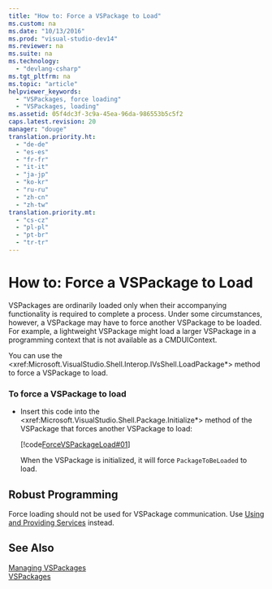 ```yaml
---
title: "How to: Force a VSPackage to Load"
ms.custom: na
ms.date: "10/13/2016"
ms.prod: "visual-studio-dev14"
ms.reviewer: na
ms.suite: na
ms.technology: 
  - "devlang-csharp"
ms.tgt_pltfrm: na
ms.topic: "article"
helpviewer_keywords: 
  - "VSPackages, force loading"
  - "VSPackages, loading"
ms.assetid: 05f4dc3f-3c9a-45ea-96da-986553b5c5f2
caps.latest.revision: 20
manager: "douge"
translation.priority.ht: 
  - "de-de"
  - "es-es"
  - "fr-fr"
  - "it-it"
  - "ja-jp"
  - "ko-kr"
  - "ru-ru"
  - "zh-cn"
  - "zh-tw"
translation.priority.mt: 
  - "cs-cz"
  - "pl-pl"
  - "pt-br"
  - "tr-tr"
---
```

# How to: Force a VSPackage to Load
VSPackages are ordinarily loaded only when their accompanying functionality is required to complete a process. Under some circumstances, however, a VSPackage may have to force another VSPackage to be loaded. For example, a lightweight VSPackage might load a larger VSPackage in a programming context that is not available as a CMDUIContext.  
  
 You can use the \<xref:Microsoft.VisualStudio.Shell.Interop.IVsShell.LoadPackage*> method to force a VSPackage to load.  
  
### To force a VSPackage to load  
  
-   Insert this code into the \<xref:Microsoft.VisualStudio.Shell.Package.Initialize*> method of the VSPackage that forces another VSPackage to load:  
  
     [!code[ForceVSPackageLoad#01](../misc/codesnippet/CSharp/how-to--force-a-vspackage-to-load_1.cs)]  
  
     When the VSPackage is initialized, it will force `PackageToBeLoaded` to load.  
  
## Robust Programming  
 Force loading should not be used for VSPackage communication. Use [Using and Providing Services](../extensibility/using-and-providing-services.md) instead.  
  
## See Also  
 [Managing VSPackages](../extensibility/managing-vspackages.md)   
 [VSPackages](../extensibility/vspackages.md)